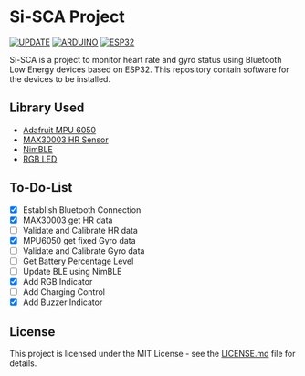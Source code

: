 
# Si-SCA Project

[![UPDATE](https://img.shields.io/github/last-commit/AkagamiYozora/Si-SCA)](https://github.com/AkagamiYozora/Si-SCA)
[![ARDUINO](https://img.shields.io/badge/ArduinoIDE-blue)](https://www.arduino.cc/en/software/)
[![ESP32](https://img.shields.io/badge/ESP-32-000000.svg?longCache=true&style=flat&colorA=CC101F)](https://www.espressif.com/en/products/socs/esp32)

Si-SCA is a project to monitor heart rate and gyro status using Bluetooth Low Energy devices based on ESP32. This repository contain software for the devices to be installed.

## Library Used

 - [Adafruit MPU 6050](https://github.com/adafruit/Adafruit_MPU6050)
 - [MAX30003 HR Sensor](https://github.com/Protocentral/protocentral_max30003/)
 - [NimBLE](https://github.com/h2zero/esp-nimble-cpp)
 - [RGB LED](https://github.com/FastLED/FastLED)
 
## To-Do-List

- [X] Establish Bluetooth Connection
- [X] MAX30003 get HR data
- [ ] Validate and Calibrate HR data
- [X] MPU6050 get fixed Gyro data
- [ ] Validate and Calibrate Gyro data
- [ ] Get Battery Percentage Level
- [ ] Update BLE using NimBLE
- [X] Add RGB Indicator
- [ ] Add Charging Control
- [X] Add Buzzer Indicator

## License
This project is licensed under the MIT License - see the [LICENSE.md](LICENSE) file for details.

